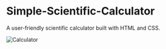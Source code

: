 # Simple-Scientific-Calculator
A user-friendly scientific calculator built with HTML and CSS.

![Calculator](https://github.com/Darshana75/Simple-Scientific-Calculator/assets/84192420/a4c7b91b-00bd-47f2-9813-15ce9c1bbcb1)
